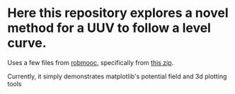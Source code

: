 # Here this repository explores a novel method for a UUV to follow a level curve. 

Uses a few files from [robmooc](https://www.ensta-bretagne.fr/jaulin/robmooc.html), specifically from [this zip](https://www.ensta-bretagne.fr/jaulin/robmoocpy.zip).

Currently, it simply demonstrates matplotlib's potential field and 3d plotting tools

